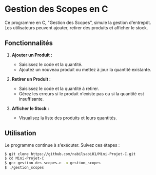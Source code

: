 # Gestion des Scopes en C

Ce programme en C, "Gestion des Scopes", simule la gestion d'entrepôt. Les utilisateurs peuvent ajouter, retirer des produits et afficher le stock.

## Fonctionnalités

1. **Ajouter un Produit :**
   - Saisissez le code et la quantité.
   - Ajoutez un nouveau produit ou mettez à jour la quantité existante.

2. **Retirer un Produit :**
   - Saisissez le code et la quantité à retirer.
   - Gérez les erreurs si le produit n'existe pas ou si la quantité est insuffisante.

3. **Afficher le Stock :**
   - Visualisez la liste des produits et leurs quantités.

## Utilisation

Le programme continue à s'exécuter. Suivez ces étapes :

```bash
$ git clone https://github.com/nabilsabi01/Mini-Projet-C.git
$ cd Mini-Projet-C
$ gcc gestion-des-scopes.c -o gestion_scopes
$ ./gestion_scopes
